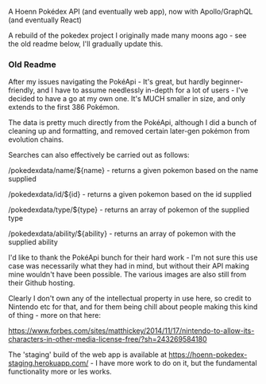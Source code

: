A Hoenn Pokédex API (and eventually web app), now with Apollo/GraphQL (and eventually React)

A rebuild of the pokedex project I originally made many moons ago - see the old readme below, I'll gradually update this.

### Old Readme

After my issues navigating the PokéApi - It's great, but hardly beginner-friendly, and I have to assume needlessly in-depth for a lot of users - I've decided to have a go at my own one. It's MUCH smaller in size, and only extends to the first 386 Pokémon.

The data is pretty much directly from the PokéApi, although I did a bunch of cleaning up and formatting, and removed certain later-gen pokémon from evolution chains.

Searches can also effectively be carried out as follows:

/pokedexdata/name/${name} - returns a given pokemon based on the name supplied

/pokedexdata/id/${id} - returns a given pokemon based on the id supplied

/pokedexdata/type/${type} - returns an array of pokemon of the supplied type

/pokedexdata/ability/${ability} - returns an array of pokemon with the supplied ability

I'd like to thank the PokéApi bunch for their hard work - I'm not sure this use case was necessarily what they had in mind, but without their API making mine wouldn't have been possible. The various images are also still from their Github hosting.

Clearly I don't own any of the intellectual property in use here, so credit to Nintendo etc for that, and for them being chill about people making this kind of thing - more on that here:

https://www.forbes.com/sites/matthickey/2014/11/17/nintendo-to-allow-its-characters-in-other-media-license-free/?sh=243269584180

The 'staging' build of the web app is available at https://hoenn-pokedex-staging.herokuapp.com/ - I have more work to do on it, but the fundamental functionality more or les works.
